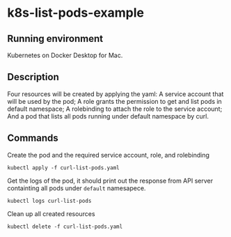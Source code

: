 # k8s-list-pods-example

## Running environment
Kubernetes on Docker Desktop for Mac.

## Description
Four resources will be created by applying the yaml: A service account that will be used by the pod; A role grants the permission to get and list pods in default namespace; A rolebinding to attach the role to the service account; And a pod that lists all pods running under default namespace by curl.

## Commands
Create the pod and the required service account, role, and rolebinding
```shell
kubectl apply -f curl-list-pods.yaml
```

Get the logs of the pod, it should print out the response from API server containting all pods under `default` namesapece.
```shell
kubectl logs curl-list-pods
```

Clean up all created resources
```shell
kubectl delete -f curl-list-pods.yaml
```
